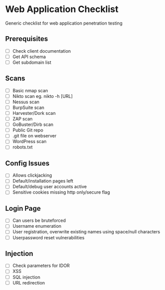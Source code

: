 # Web Application Checklist

Generic checklist for web application penetration testing

## Prerequisites

- [ ] Check client documentation
- [ ] Get API schema
- [ ] Get subdomain list

## Scans

- [ ] Basic nmap scan
- [ ] Nikto scan eg. nikto -h [URL]
- [ ] Nessus scan
- [ ] BurpSuite scan
- [ ] Harvester/Dork scan
- [ ] ZAP scan
- [ ] GoBuster/Dirb scan
- [ ] Public Git repo
- [ ] .git file on webserver
- [ ] WordPress scan
- [ ] robots.txt

## Config Issues
- [ ] Allows clickjacking
- [ ] Default/installation pages left
- [ ] Default/debug user accounts active 
- [ ] Sensitive cookies missing http only/secure flag 

## Login Page
- [ ] Can users be bruteforced
- [ ] Username enumeration
- [ ] User registration, overwrite existing names using space/null characters
- [ ] Userpassword reset vulnerabilities

## Injection
- [ ] Check parameters for IDOR
- [ ] XSS
- [ ] SQL injection
- [ ] URL redirection
